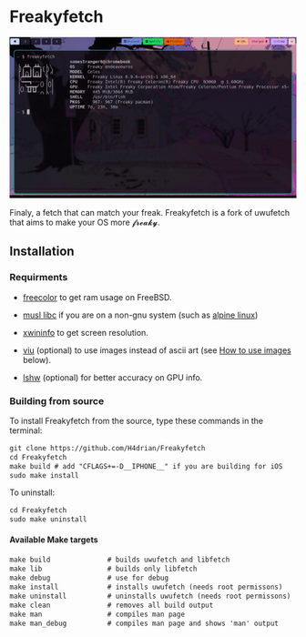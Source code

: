 # Freakyfetch

![screenshot](screenshot.png)

Finaly, a fetch that can match your freak. Freakyfetch is
a fork of uwufetch that aims to make your OS more 𝓯𝓻𝓮𝓪𝓴𝔂.

## Installation

### Requirments

- [freecolor](http://www.rkeene.org/oss/freecolor/) to get ram usage on FreeBSD.

- [musl libc](https://musl.libc.org/) if you are on a non-gnu system (such as [alpine linux](https://pkgs.alpinelinux.org/package/edge/main/x86_64/musl-dev))

- [xwininfo](https://github.com/freedesktop/xorg-xwininfo) to get screen resolution.

- [viu](https://github.com/atanunq/viu) (optional) to use images instead of ascii art (see [How to use images](#how-to-use-images) below).

- [lshw](https://github.com/lyonel/lshw) (optional) for better accuracy on GPU info.

### Building from source

To install Freakyfetch from the source, type these commands in the terminal:

```shell
git clone https://github.com/H4drian/Freakyfetch
cd Freakyfetch
make build # add "CFLAGS+=-D__IPHONE__" if you are building for iOS
sudo make install
```

To uninstall:

```shell
cd Freakyfetch
sudo make uninstall
```

#### Available Make targets

```shell
make build              # builds uwufetch and libfetch
make lib                # builds only libfetch
make debug              # use for debug
make install            # installs uwufetch (needs root permissons)
make uninstall          # uninstalls uwufetch (needs root permissons)
make clean              # removes all build output
make man                # compiles man page
make man_debug          # compiles man page and shows 'man' output
```
